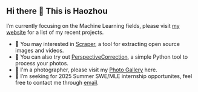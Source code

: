 ## Hi there 👋 This is Haozhou
I’m currently focusing on the Machine Learning fields, please visit [my website](https://hzempire.github.io/) for a list of my recent projects.
- 🤔 You may interested in [Scraper](https://github.com/HZEmpire/Scraper), a tool for extracting open source images and videos.
- 🌱 You can also try out [PerspectiveCorrection](https://github.com/HZEmpire/PerspectiveCorrection), a simple Python tool to process your photos.
- 🔭 I'm a photographer, please visit my [Photo Gallery](https://hzempire.github.io/PhotoGallery/index.html) here.
- 👯 I’m seeking for 2025 Summer SWE/MLE internship opportunites, feel free to contact me through [email](mailto:xhz1@connect.hku.hk).

<!--
**HZEmpire/HZEmpire** is a ✨ _special_ ✨ repository because its `README.md` (this file) appears on your GitHub profile.

Here are some ideas to get you started:

- 🔭 I’m currently working on ...
- 🌱 I’m currently learning ...
- 👯 I’m looking to collaborate on ...
- 🤔 I’m looking for help with ...
- 💬 Ask me about ...
- 📫 How to reach me: ...
- 😄 Pronouns: ...
- ⚡ Fun fact: ...
-->
